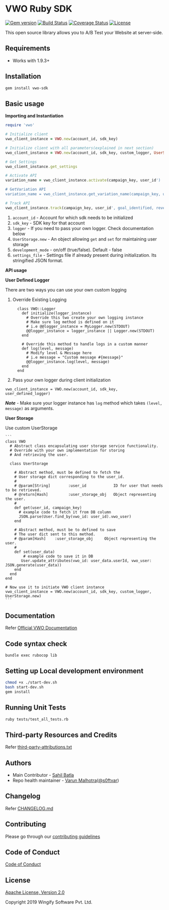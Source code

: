 # VWO Ruby SDK

[![Gem version](https://badge.fury.io/rb/vwo-ruby-sdk.svg)](https://rubygems.org/gems/vwo-sdk)
[![Build Status](http://img.shields.io/travis/wingify/vwo-ruby-sdk/master.svg?style=flat)](http://travis-ci.org/wingify/vwo-ruby-sdk)
[![Coverage Status](https://coveralls.io/repos/github/wingify/vwo-ruby-sdk/badge.svg?branch=master)](https://coveralls.io/github/wingify/vwo-ruby-sdk?branch=master)
[![License](https://img.shields.io/badge/License-Apache%202.0-blue.svg)](http://www.apache.org/licenses/LICENSE-2.0)

This open source library allows you to A/B Test your Website at server-side.

## Requirements

* Works with 1.9.3+

## Installation

```bash
gem install vwo-sdk
```

## Basic usage

**Importing and Instantiation**

```ruby
require 'vwo'

# Initialize client
vwo_client_instance = VWO.new(account_id, sdk_key)

# Initialize client with all parameters(explained in next section)
vwo_client_instance = VWO.new(account_id, sdk_key, custom_logger, UserStorage.new, true, settings_file)

# Get Settings
vwo_client_instance.get_settings

# Activate API
variation_name = vwo_client_instance.activate(campaign_key, user_id')

# GetVariation API
variation_name = vwo_client_instance.get_variation_name(campaign_key, user_id')

# Track API
vwo_client_instance.track(campaign_key, user_id', goal_identified, revenue_value)

```

1. `account_id` - Account for which sdk needs to be initialized
1. `sdk_key` - SDK key for that account
1. `logger` - If you need to pass your own logger. Check documentation below
1. `UserStorage.new` - An object allowing `get` and `set` for maintaining user storage
1. `development_mode` - on/off (true/false). Default - false
1. `settings_file` - Settings file if already present during initialization. Its stringified JSON format.


**API usage**

**User Defined Logger**

There are two ways you can use your own custom logging

1. Override Existing Logging

    ```
      class VWO::Logger
        def initialize(logger_instance)
          # Override this two create your own logging instance
          # Make sure log method is defined on it
          # i.e @@logger_instance = MyLogger.new(STDOUT)
          @@logger_instance = logger_instance || Logger.new(STDOUT)
        end

        # Override this method to handle logs in a custom manner
        def log(level, message)
          # Modify level & Message here
          # i.e message = "Custom message #{message}"
          @@logger_instance.log(level, message)
        end
      end
    ```

2. Pass your own logger during client initialization

`vwo_client_instance = VWO.new(account_id, sdk_key, user_defined_logger)`

***Note*** - Make sure your logger instance has `log` method which takes `(level, message)` as arguments.

**User Storage**

Use custom UserStorage

    ```
    class VWO
      # Abstract class encapsulating user storage service functionality.
      # Override with your own implementation for storing
      # And retrieving the user.

      class UserStorage

        # Abstract method, must be defined to fetch the
        # User storage dict corresponding to the user_id.
        #
        # @param[String]        :user_id            ID for user that needs to be retrieved.
        # @return[Hash]         :user_storage_obj   Object representing the user.
        #
        def get(user_id, campaign_key)
          # example code to fetch it from DB column
          JSON.parse(User.find_by(vwo_id: user_id).vwo_user)
        end

        # Abstract method, must be to defined to save
        # The user dict sent to this method.
        # @param[Hash]    :user_storage_obj     Object representing the user.
        #
        def set(user_data)
            # example code to save it in DB
           User.update_attributes(vwo_id: user_data.userId, vwo_user: JSON.generate(user_data))
        end
      end
    end

    # Now use it to initiate VWO client instance
    vwo_client_instance = VWO.new(account_id, sdk_key, custom_logger, UserStorage.new)
    ```

## Documentation

Refer [Official VWO Documentation](https://developers.vwo.com/reference#server-side-introduction)


## Code syntax check

```
bundle exec rubocop lib
```

## Setting up Local development environment

```bash
chmod +x ./start-dev.sh
bash start-dev.sh
gem install
```

## Running Unit Tests

```bash
ruby tests/test_all_tests.rb
```

## Third-party Resources and Credits

Refer [third-party-attributions.txt](https://github.com/wingify/vwo-ruby-sdk/blob/master/third-party-attributions.txt)

## Authors

* Main Contributor - [Sahil Batla](https://github.com/sahilbathla)
* Repo health maintainer - [Varun Malhotra](https://github.com/softvar)([@s0ftvar](https://twitter.com/s0ftvar))

## Changelog

Refer [CHANGELOG.md](https://github.com/wingify/vwo-ruby-sdk/blob/master/CHANGELOG.md)

## Contributing

Please go through our [contributing guidelines](https://github.com/wingify/vwo-ruby-sdk/blob/master/CONTRIBUTING.md)

## Code of Conduct

[Code of Conduct](https://github.com/wingify/vwo-ruby-sdk/blob/master/CODE_OF_CONDUCT.md)

## License

[Apache License, Version 2.0](https://github.com/wingify/vwo-ruby-sdk/blob/master/LICENSE)

Copyright 2019 Wingify Software Pvt. Ltd.
